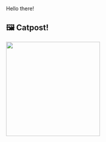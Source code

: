 Hello there!



## 🖼️ Catpost!

<sub>
    <img src="https://cdn2.thecatapi.com/images/tv8tNeYaU.jpg" height="256">
</sub>

